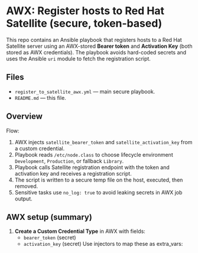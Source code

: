 # AWX: Register hosts to Red Hat Satellite (secure, token-based)

This repo contains an Ansible playbook that registers hosts to a Red Hat Satellite server using an AWX-stored **Bearer token** and **Activation Key** (both stored as AWX credentials). The playbook avoids hard-coded secrets and uses the Ansible `uri` module to fetch the registration script.

## Files
- `register_to_satellite_awx.yml` — main secure playbook.
- `README.md` — this file.

## Overview
Flow:
1. AWX injects `satellite_bearer_token` and `satellite_activation_key` from a custom credential.
2. Playbook reads `/etc/node.class` to choose lifecycle environment `Development`, `Production`, or fallback `Library`.
3. Playbook calls Satellite registration endpoint with the token and activation key and receives a registration script.
4. The script is written to a secure temp file on the host, executed, then removed.
5. Sensitive tasks use `no_log: true` to avoid leaking secrets in AWX job output.

## AWX setup (summary)
1. **Create a Custom Credential Type** in AWX with fields:
   - `bearer_token` (secret)
   - `activation_key` (secret)
   Use injectors to map these as extra_vars:
